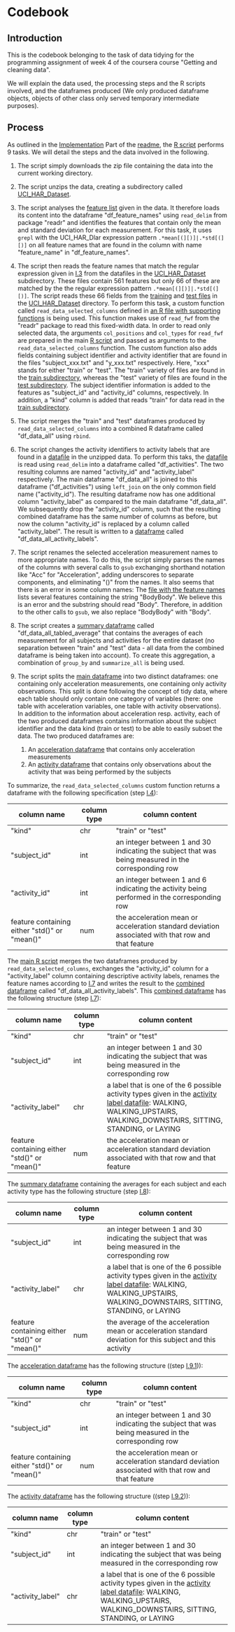 
# Codebook
## Introduction
This is the codebook belonging to the task of data tidying
for the programming assignment of week 4 of the coursera course "Getting and cleaning data".

We will explain the data used, the processing steps and the R scripts involved, and the dataframes produced (We only produced dataframe objects, objects of other class only served temporary intermediate purposes).

## Process
As outlined in the [Implementation](README.md#implementation) Part of the [readme](README.md), the [R script](run_analysis.R) performs 9 tasks. We will detail the steps and the data involved in the following.

  1. <a id="I-1"></a> The script simply downloads the zip file containing the data into the current working directory.

  1. <a id="I-2"></a> The script unzips the data, creating a subdirectory called [UCI_HAR_Dataset](UCI_HAR_Dataset).

  1. <a id="I-3"></a> The script analyses the [feature list](UCI_HAR_Dataset/features.txt) given in the data. It therefore loads its content into the dataframe "df_feature_names" using ```read_delim``` from package "readr" and identifies the features that contain only the mean and standard deviation for each measurement. For this task, it uses ```grepl``` with the UCI_HAR_Dlar expression pattern ```.*mean[(][)]|.*std[(][)]``` on all feature names that are found in the column with name "feature_name" in "df_feature_names".

  1. <a id="I-4"></a>The script then reads the feature names that match the regular expression given in [I.3](#I-3) from the datafiles in the [UCI_HAR_Dataset](UCI_HAR_Dataset) subdirectory. These files contain 561 features but only 66 of these are matched by the the regular expression pattern ```.*mean[(][)]|.*std[(][)]```. The script reads these 66 fields from the [training](UCI_HAR_Dataset/train/X_train.txt) and [test files](UCI_HAR_Dataset/test/X_test.txt) in the [UCI_HAR_Dataset](UCI_HAR_Dataset) directory. To perform this task, a custom function called ```read_data_selected_columns``` defined in [an R file with supporting functions](ProgrammingAssignmentFunctions.R) is being used. This function makes use of ```read_fwf``` from the "readr" package to read this fixed-width data. In order to read only selected data, the arguments ```col_positions``` and ```col_types``` for ```read_fwf``` are prepared in the main [R script](run_analysis.R) and passed as arguments to the ```read_data_selected_columns``` function. The custom function also adds fields containing subject identifier and activity identifier that are found in the files "subject_xxx.txt" and "y_xxx.txt" respectively. Here, "xxx" stands for either "train" or "test". The "train" variety of files are found in the [train subdirectory](UCI_HAR_Dataset/train), whereas the "test" variety of files are found in the [test subdirectory](UCI_HAR_Dataset/train). The subject identifier information is added to the features as "subject_id" and "activity_id" columns, respectively. In addition, a "kind" column is added that reads "train" for data read in the [train subdirectory](UCI_HAR_Dataset/train).

  1. <a id="I-5"></a> The script merges the "train" and "test" dataframes produced by ```read_data_selected_columns``` into a combined R dataframe called "df_data_all" using ```rbind```.

  1. <a id="I-6"></a> The script changes the activity identifiers to activity labels that are found in a [datafile](UCI_HAR_Dataset/activity_labels.txt) in the unzipped data. To perform this taks, the [datafile](UCI_HAR_Dataset/activity_labels.txt) is read using ```read_delim``` into a dataframe called "df_activities". The two resulting columns are named "activity_id" and "activity_label" respectively. The main dataframe "df_data_all" is joined to this dataframe ("df_activities") using ```left_join``` on the only common field name ("activity_id"). The resulting dataframe now has one additional column "activity_label" as compared to the main dataframe "df_data_all". We subsequently drop the "activity_id" column, such that the resulting combined dataframe has the same number of columns as before, but now the column "activity_id" is replaced by a column called "activity_label". The result is written to a [dataframe](df_data_all_activity_labels.Rda) called "df_data_all_activity_labels".

  1. <a id="I-7"></a>The script renames the selected acceleration measurement names to more appropriate names. To do this, the script simply parses the names of the columns with several calls to ```gsub``` exchanging shorthand notation like "Acc" for "Acceleration", adding underscores to separate components, and eliminating "()" from the names. It also seems that there is an error in some column names: The [file with the feature names](UCI_HAR_Dataset/features.txt) lists several features containing the string "BodyBody". We believe this is an error and the substring should read "Body". Therefore, in addition to the other calls to ```gsub```, we also replace "BodyBody" with "Body".

  1. <a id="I-8"></a>The script creates a [summary dataframe](df_data_all_tabled_average.Rda) called "df_data_all_tabled_average" that contains the averages of each measurement for all subjects and activities for the entire dataset (no separation between "train" and "test" data - all data from the combined dataframe is being taken into account). To create this aggregation, a combination of ```group_by``` and ```summarize_all``` is being used.

  1. <a id="I-9"></a> The script splits the [main dataframe](df_data_all_activity_labels.Rda) into two distinct dataframes: one containing only acceleration measurements, one containing only activity observations. This split is done following the concept of tidy data, where each table should only contain one category of variables (here: one table with acceleration variables, one table with activity observations). In addition to the information about acceleration resp. activity, each of the two produced dataframes contains information about the subject identifier and the data kind (train or test) to be able to easily subset the data. The two produced dataframes are:
      1. <a id="I-9-1"></a>An [acceleration dataframe](df_accelerations.Rda) that contains only acceleration measurements
      1. <a id="I-9-2"></a>An [activity dataframe](df_activitykinds.Rda) that contains only observations about the activity that was being performed by the subjects

To summarize, the ```read_data_selected_columns``` custom function returns a dataframe with the following specification (step [I.4](I-4)):

|column name | column type | column content|
| --- | --- | --- |
|"kind"|chr|"train" or "test"|
|"subject_id"|int| an integer between 1 and 30 indicating the subject that was being measured in the corresponding row|
|"activity_id"|int| an integer between 1 and 6 indicating the activity being performed in the corresponding row|
|feature containing either "std()" or "mean()"|num| the acceleration mean or acceleration standard deviation associated with that row and that feature|

The [main R script](run_analysis.R) merges the two dataframes produced by ```read_data_selected_columns```, exchanges the "activity_id" column for a "activity_label" column containing descriptive activity labels, renames the feature names according to [I.7](#I-7) and writes the result to the [combined dataframe](df_data_all_activity_labels.Rda) called "df_data_all_activity_labels". This [combined dataframe](df_data_all_activity_labels.Rda) has the following structure (step [I.7](I-7)):

|column name | column type | column content|
| --- | --- | --- |
|"kind"|chr|"train" or "test"|
|"subject_id"|int| an integer between 1 and 30 indicating the subject that was being measured in the corresponding row|
|"activity_label"|chr| a label that is one of the 6 possible activity types given in the [activity label datafile](UCI_HAR_Dataset/activity_labels.txt): WALKING, WALKING_UPSTAIRS, WALKING_DOWNSTAIRS, SITTING, STANDING, or LAYING |
|feature containing either "std()" or "mean()"|num| the acceleration mean or acceleration standard deviation associated with that row and that feature|

The [summary dataframe](df_data_all_tabled_average.Rda) containing the averages for each subject and each activity type has the following structure (step [I.8](I-8)):

|column name | column type | column content|
| --- | --- | --- |
|"subject_id"|int| an integer between 1 and 30 indicating the subject that was being measured in the corresponding row|
|"activity_label"|chr| a label that is one of the 6 possible activity types given in the [activity label datafile](UCI_HAR_Dataset/activity_labels.txt): WALKING, WALKING_UPSTAIRS, WALKING_DOWNSTAIRS, SITTING, STANDING, or LAYING |
|feature containing either "std()" or "mean()"|num| the average of the acceleration mean or acceleration standard deviation for this subject and this activity|

The [acceleration dataframe](df_accelerations.Rda) has the following structure ((step [I.9.1](I-9-1))):

|column name | column type | column content|
| --- | --- | --- |
|"kind"|chr|"train" or "test"|
|"subject_id"|int| an integer between 1 and 30 indicating the subject that was being measured in the corresponding row|
|feature containing either "std()" or "mean()"|num| the acceleration mean or acceleration standard deviation associated with that row and that feature|

The [activity dataframe](df_activity.Rda) has the following structure ((step [I.9.2](I-9-2))):

|column name | column type | column content|
| --- | --- | --- |
|"kind"|chr|"train" or "test"|
|"subject_id"|int| an integer between 1 and 30 indicating the subject that was being measured in the corresponding row|
|"activity_label"|chr| a label that is one of the 6 possible activity types given in the [activity label datafile](UCI_HAR_Dataset/activity_labels.txt): WALKING, WALKING_UPSTAIRS, WALKING_DOWNSTAIRS, SITTING, STANDING, or LAYING |
